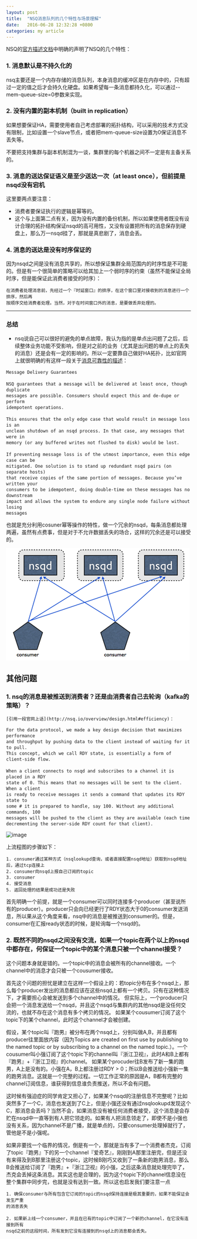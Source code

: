 ```yaml
---
layout: post
title:  "NSQ消息队列的几个特性与场景理解"
date:   2016-06-28 12:32:28 +0800
categories: my article
---
```


NSQ的[官方描述文档](http://nsq.io/overview/features_and_guarantees.html)中明确的声明了NSQ的几个特性：

### 1. 消息默认是不持久化的
nsq主要还是一个内存存储的消息队列，本身消息的缓冲区是在内存中的，只有超过一定的值之后才会持久化硬盘。如果希望每一条消息都持久化，可以通过--mem-queue-size=0参数来实现。

### 2. 没有内置的副本机制（built in replication）
如果想要保证HA，需要使用者自己考虑部署的拓扑结构，可以采用的技术方式没有限制，比如设置一个slave节点，或者把mem-queue-size设置为0保证消息不丢失等。

不要把支持集群与副本机制混为一谈，集群里的每个机器之间不一定是有主备关系的。

### 3. 消息的送达保证语义是至少送达一次（at least once），但前提是nsqd没有宕机

这里要两点要注意：

- 消费者要保证执行的逻辑是幂等的。 
- 这个与上面第二点有关，因为没有内置的备份机制，所以如果使用者既没有设计合理的拓扑结构保证nsqd的高可用性，又没有设置把所有的消息保存到硬盘上，那么万一nsqd挂了，那就是真悲剧了，消息会丢。

### 4. 消息的送达是没有时序保证的
因为nsqd之间是没有消息共享的，所以想保证集群全局范围内的时序性是不可能的。但是有一个很简单的策略可以给其加上一个弱时序的约束（虽然不能保证全局时序，但是能保证此消费者接受的时序）：

```
在消费者处理消息前，先经过一个『时延窗口』的排序，在这个窗口里对接收到的消息进行一个排序，然后再
按顺序交给消费者处理。当然，对于在时间窗口外的消息，是要做丢弃处理的。
```

----

### 总结
- nsq说自己可以很好的避免的单点故障，我认为指的是单点出问题了之后，后续整体业务功能不受影响，但是对之前的业务（尤其是出问题的单点上的丢失的消息）还是会有一定的影响的。所以一定要靠自己做好HA拓扑，比如官网上就很明确的有这样一段关于[消息可靠性的描述](http://nsq.io/overview/design.html)：

```
Message Delivery Guarantees

NSQ guarantees that a message will be delivered at least once, though duplicate 
messages are possible. Consumers should expect this and de-dupe or perform 
idempotent operations.

This ensures that the only edge case that would result in message loss is an 
unclean shutdown of an nsqd process. In that case, any messages that were in 
memory (or any buffered writes not flushed to disk) would be lost.

If preventing message loss is of the utmost importance, even this edge case can be 
mitigated. One solution is to stand up redundant nsqd pairs (on separate hosts) 
that receive copies of the same portion of messages. Because you’ve written your 
consumers to be idempotent, doing double-time on these messages has no downstream 
impact and allows the system to endure any single node failure without losing 
messages
```

也就是充分利用cosuner幂等操作的特性，做一个冗余的nsqd，每条消息都处理两遍，虽然有点费事，但是对于不允许数据丢失的场合，这样的冗余还是可以接受的。

![image](../img/nsqd_to_consumer.png)

## 其他问题

### 1. nsq的消息是被推送到消费者？还是由消费者自己去轮询（kafka的策略）？
	
	[引用一段官网上话](http://nsq.io/overview/design.html#efficiency)：
	
```
For the data protocol, we made a key design decision that maximizes performance 
and throughput by pushing data to the client instead of waiting for it to pull. 
This concept, which we call RDY state, is essentially a form of client-side flow.

When a client connects to nsqd and subscribes to a channel it is placed in a RDY 
state of 0. This means that no messages will be sent to the client. When a client
is ready to receive messages it sends a command that updates its RDY state to 
some # it is prepared to handle, say 100. Without any additional commands, 100 
messages will be pushed to the client as they are available (each time 
decrementing the server-side RDY count for that client).
```
	

![image](../image/nsq-comuser-recvmsg-process.png)

上流程图的步骤如下：

	1. consumer通过某种方式（nsqlookupd查询，或者直接配置nsqd地址）获取到nsqd地址后，通过tcp连接上
	2. consumer向nsqd上报自己订阅的topic
	3. consumer
	4. 接受消息
	5. 返回处理的结果是成功还是失败
	
首先明确一个前提，就是一个consumer可以同时连接多个producer（甚至说所有的producer）。producer只会向已经更行了RDY状态大于0的consumer发送消息，所以果从这个角度来看，nsq中的消息是被推送到consumer的。但是，consumer在汇报ready状态的时候，是轮询每一个nsqd的。

### 2. 既然不同的nsqd之间没有交流，如果一个topic在两个以上的nsqd中都存在，何保证一个topic中的某个消息只被一个channel接受？
这个问题本身就是错的。一个topic中的消息会被所有的channel接收。一个channel中的消息才会只被一个cousumer接收。

首先这个问题的担忧是建立在这样一个假设上的：若topic分布在多个nsqd上，那么每个producer发出的消息都应该在这些nsqd上都有一个拷贝。只有在这种情况下，才需要担心会被发送到多个channel中的情况。
但实际上，一个producer只会把一个消息发送给一个nsqd，并且这个nsqd与集群内的其他nsqd是没任何交流的，也就不存在这个消息有多个拷贝的情况。
如果某个cousumer订阅了这个topic下的某个channel，此时这个channel才会被创建。

假设，某个topic叫『跑男』被分布在两个nsqd上，分别叫做A,B，并且都有producer往里面放内容（因为Topics are created on first use by publishing to the named topic or by subscribing to a channel on the named topic.）。一个cousumer叫小强订阅了这个topic下的channel叫『浙江卫视』，此时A和B上都有『跑男』+『浙江卫视』的channel。
如果某个procuder往B发布了新一集的跑男，A上是没有的。小强在A，B上都注册过RDY > 0；所以B会推送给小强新一集的跑男消息。这就是一个完整的过程。一切工作正常的原因是A，B都有完整的channel订阅信息，谁获得到信息谁负责推送，所以不会有问题。

这时候有强迫症的同学肯定又担心了，如果某个nsqd的注册信息不完整呢？比如突然多了一个C，消息也发送到了C上，但是小强还没有通过nsqlookupd发现这个C，那消息会丢吗？当然不会，如果消息没有被任何消费者接受，这个消息是会存贮在nsqd中一直等到有人把它领走的。如果有人把消息领走了，即使不是小强也没有关系，因为channel不是广播，就是单点的，只要consumer处理掉就行了，管他是不是小强呢。

如果非要找一个临界的情况，倒是有一个，那就是当有多了一个消费者杰克，订阅了topic『跑男』下的另一个channel『爱奇艺』，刚刚到A那里注册完，但是还没有来得及到B那里注册这个topic，这时候B刚巧又收到了一条新的跑男消息，那么B会推送给订阅了『跑男』+『浙江卫视』的小强，之后这条消息就处理完毕了，杰克会丢掉这条消息。其实这也是合理的，因为这个topic下的channel信息没在整个集群中同步完，也就是没有达到一致。所以这也启发我们要注意一点

	1. 确保consumer与所有包含它订阅的topic的nsqd保持连接是极其重要的，如果不能保证会发生严重
	的消息丢失
	
	2. 如果新上线一个consumer，并且在已有的topic中订阅了一个新的channel，在它没有连接到所有
	nsqd之前的这段时间，所有发到它没有连接到的nsqd上的消息都会丢失。
